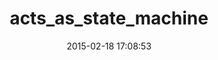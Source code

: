 ---
layout: post
title:  "acts_as_state_machine"
repo:   "jcnetdev/acts_as_state_machine"
date:   2015-02-18 17:08:53
gemurl: http://github.com/jcnetdev/acts_as_state_machine
---